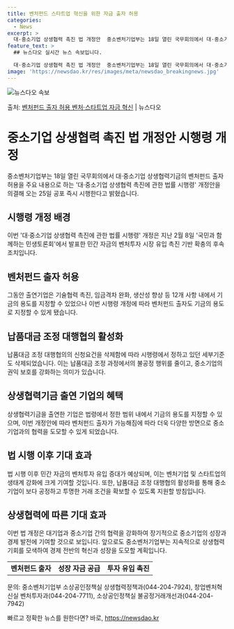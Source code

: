 ```yaml
---
title: 벤처펀드 스타트업 혁신을 위한 자금 출자 허용
categories:
  - News
excerpt: >
  대·중소기업 상생협력 촉진 법 개정안  중소벤처기업부는 18일 열린 국무회의에서 대·중소기업 상생협력기금의 …
feature_text: >
  ## 뉴스다오 실시간 뉴스 속보입니다.

  대·중소기업 상생협력 촉진 법 개정안  중소벤처기업부는 18일 열린 국무회의에서 대·중소기업 상생협력기금의 …
image: 'https://newsdao.kr/res/images/meta/newsdao_breakingnews.jpg'
---
```


![뉴스다오 속보](https://newsdao.kr/res/images/meta/newsdao_breakingnews.jpg)

<p>출처: <a href="https://newsdao.kr/4292" rel="dofollow">벤처펀드 출자 허용 벤처·스타트업 자금 혁신</a> | 뉴스다오</p>

<h1>중소기업 상생협력 촉진 법 개정안 시행령 개정</h1>

<p data-ke-size="size16">중소벤처기업부는 18일 열린 국무회의에서 대·중소기업 상생협력기금의 벤처펀드 출자 허용을 주요 내용으로 하는 '대·중소기업 상생협력 촉진에 관한 법률 시행령' 개정안을 의결해 오는 25일 공포 즉시 시행한다고 밝혔습니다.</p>

<h2 data-ke-size="size24">시행령 개정 배경</h2>

<p>이번 '대·중소기업 상생협력 촉진에 관한 법률 시행령' 개정은 지난 2월 8일 '국민과 함께하는 민생토론회'에서 발표한 민간 자금의 벤처투자 시장 유입 촉진 기반 확충의 후속조치입니다.</p>

<h2 data-ke-size="size24">벤처펀드 출자 허용</h2>

<p>그동안 출연기업은 기술협력 촉진, 임금격차 완화, 생산성 향상 등 12개 사항 내에서 기금의 용도를 지정할 수 있었으나 이번 시행령 개정에 따라 벤처펀드 출자도 기금의 용도로 지정할 수 있게 됐습니다.</p>

<h2 data-ke-size="size24">납품대금 조정 대행협의 활성화</h2>

<p>납품대금 조정 대행협의의 신청요건을 삭제함에 따라 시행령에서 정하고 있던 세부기준도 삭제되었습니다. 이는 납품대금 조정 과정에서의 불공정 행위를 줄이고, 중소기업의 권익 보호를 강화하는 의미가 있습니다.</p>

<h2 data-ke-size="size24">상생협력기금 출연 기업의 혜택</h2>

<p>상생협력기금을 출연한 기업은 법령에서 정한 범위 내에서 기금의 용도를 지정할 수 있으며, 이번 개정안에 따라 벤처펀드 출자가 가능해짐에 따라 더욱 다양한 방면으로 중소기업과의 협력을 도모할 수 있게 되었습니다.</p>

<h2 data-ke-size="size24">법 시행 이후 기대 효과</h2>

<p>법 시행 이후 민간 자금의 벤처투자 유입 증대가 예상되며, 이는 벤처기업 및 스타트업의 생태계 강화에 크게 기여할 것입니다. 또한, 납품대금 조정 대행협의 활성화를 통해 중소기업이 보다 공정하고 투명한 거래 조건을 확보할 수 있도록 지원할 방침입니다.</p>

<h2 data-ke-size="size24">상생협력에 따른 기대 효과</h2>

<p>이번 법 개정은 대기업과 중소기업 간의 협력을 강화하여 장기적으로 중소기업의 성장과 경제 발전에 기여할 것으로 보입니다. 앞으로도 중소벤처기업부는 지속적으로 상생협력 기회를 모색하여 경제 전반의 혁신과 성장을 도모할 계획입니다.</p>

<p data-ke-size="size16"></p>

<table>
	<tbody>
		<tr>
			<td style="text-align: center; height: 17px;"><b>벤처펀드 출자</b></td>
			<td style="text-align: center; height: 17px;"><b>성장 자금 공급</b></td>
			<td style="text-align: center; height: 17px;"><b>투자 유입 촉진</b></td>
		</tr>
	</tbody>
</table>

<p data-ke-size="size16"></p>

<p>문의: 중소벤처기업부 소상공인정책실 상생협력정책과(044-204-7924), 창업벤처혁신실 벤처투자과(044-204-7711), 소상공인정책실 불공정거래개선과(044-204-7942)</p> 

빠르고 정확한 뉴스를 원한다면? 바로, <a href="https://newsdao.kr" rel="dofollow">https://newsdao.kr</a>


